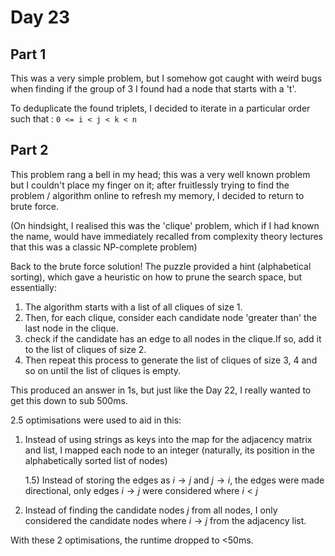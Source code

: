 # Day 23

## Part 1

This was a very simple problem, but I somehow got caught with weird bugs when finding if the group of 3 I found had a node that starts with a 't'.

To deduplicate the found triplets, I decided to iterate in a particular order such that : `0 <= i < j < k < n`

## Part 2

This problem rang a bell in my head; this was a very well known problem but I couldn't place my finger on it; after fruitlessly trying to find the problem / algorithm online to refresh my memory, I decided to return to brute force.

(On hindsight, I realised this was the 'clique' problem, which if I had known the name, would have immediately recalled from complexity theory lectures that this was a classic NP-complete problem)

Back to the brute force solution! The puzzle provided a hint (alphabetical sorting), which gave a heuristic on how to prune the search space, but essentially:

1. The algorithm starts with a list of all cliques of size 1.
2. Then, for each clique, consider each candidate node 'greater than' the last node in the clique.
3. check if the candidate has an edge to all nodes in the clique.If so, add it to the list of cliques of size 2.
4. Then repeat this process to generate the list of cliques of size 3, 4 and so on until the list of cliques is empty.

This produced an answer in 1s, but just like the Day 22, I really wanted to get this down to sub 500ms.

2.5 optimisations were used to aid in this:

1. Instead of using strings as keys into the map for the adjacency matrix and list, I mapped each node to an integer (naturally, its position in the alphabetically sorted list of nodes)

    1.5) Instead of storing the edges as $i \to j$ and $j \to i$, the edges were made directional, only edges $i \to j$ were considered where $i < j$
2. Instead of finding the candidate nodes $j$ from all nodes, I only considered the candidate nodes where $i \to j$ from the adjacency list.

With these 2 optimisations, the runtime dropped to <50ms.
